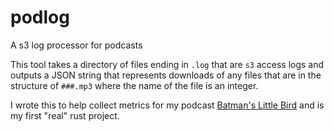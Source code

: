 # podlog
A s3 log processor for podcasts

This tool takes a directory of files ending in `.log` that are `s3` access logs and outputs a JSON string that represents
downloads of any files that are in the structure of `###.mp3` where the name of the file is an integer.

I wrote this to help collect metrics for my podcast [Batman's Little Bird](http://batmanslittlebird.com) and is my first "real" rust project.
